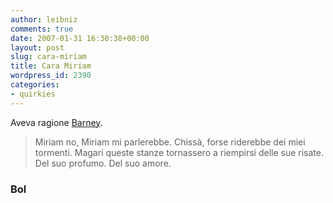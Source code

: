 ```yaml
---
author: leibniz
comments: true
date: 2007-01-31 16:30:38+00:00
layout: post
slug: cara-miriam
title: Cara Miriam
wordpress_id: 2390
categories:
- quirkies
---
```


Aveva ragione [Barney](http://www.bol.it/libri/scheda/ea978884591570.html).


> Miriam no, Miriam mi parlerebbe. Chissà, forse riderebbe dei miei tormenti. Magari queste stanze tornassero a riempirsi delle sue risate. Del suo profumo. Del suo amore.




### Bol
